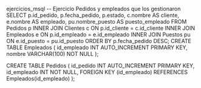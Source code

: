  ejercicios_msql
-- Ejercicio Pedidos y empleados que los gestionaron
SELECT 
    p.id_pedido,
    p.fecha_pedido,
    p.estado,
    c.nombre AS cliente,
    e.nombre AS empleado,
    pu.nombre_puesto AS puesto_empleado
FROM 
    Pedidos p
INNER JOIN 
    Clientes c ON p.id_cliente = c.id_cliente
INNER JOIN 
    Empleados e ON p.id_empleado = e.id_empleado
INNER JOIN 
    Puestos pu ON e.id_puesto = pu.id_puesto
ORDER BY 
    p.fecha_pedido DESC;
CREATE TABLE Empleados (
    id_empleado INT AUTO_INCREMENT PRIMARY KEY,
    nombre VARCHAR(100) NOT NULL
);

CREATE TABLE Pedidos (
    id_pedido INT AUTO_INCREMENT PRIMARY KEY,
    id_empleado INT NOT NULL,
    FOREIGN KEY (id_empleado) REFERENCES Empleados(id_empleado)
);